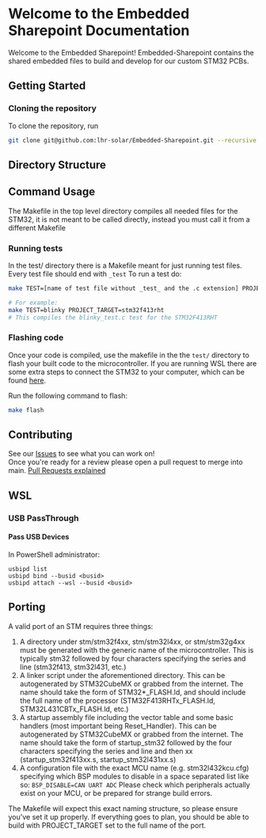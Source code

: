 # Welcome to the Embedded Sharepoint Documentation

Welcome to the Embedded Sharepoint! Embedded-Sharepoint contains the shared embedded files to build and develop for our custom STM32 PCBs.

## Getting Started

### Cloning the repository
To clone the repository, run 
```sh
git clone git@github.com:lhr-solar/Embedded-Sharepoint.git --recursive
```
## Directory Structure

## Command Usage
The Makefile in the top level directory compiles all needed files for the STM32, it is not meant to be called directly, instead you must call it from a different Makefile

### Running tests
In the test/ directory there is a Makefile meant for just running test files. Every test file should end with `_test`  To run a test do:
``` sh
make TEST=[name of test file without _test_ and the .c extension] PROJECT_TARGET=[name of the STM32 you want to compile for]

# For example:
make TEST=blinky PROJECT_TARGET=stm32f413rht
# This compiles the blinky_test.c test for the STM32F413RHT
```

### Flashing code
Once your code is compiled, use the makefile in the the `test/` directory to flash your built code to the microcontroller. If you are running WSL there are some extra steps to connect the STM32 to your computer, which can be found [here](./FlashAndTheBug.md).

Run the following command to flash:
```sh
make flash
```

## Contributing
See our [Issues](https://github.com/lhr-solar/Embedded-Sharepoint/issues) to see what you can work on!  
Once you're ready for a review please open a pull request to merge into main. [Pull Requests explained](https://docs.github.com/en/pull-requests/collaborating-with-pull-requests/proposing-changes-to-your-work-with-pull-requests/creating-a-pull-request) 

## WSL

### USB PassThrough

#### Pass USB Devices

In PowerShell administrator: 

    usbipd list
    usbipd bind --busid <busid>
    usbipd attach --wsl --busid <busid>


## Porting

A valid port of an STM requires three things:

1. A directory under stm/stm32f4xx, stm/stm32l4xx, or stm/stm32g4xx must be generated with the generic name of the microcontroller. This is typically stm32 followed by four characters specifying the series and line (stm32f413, stm32l431, etc.)
2. A linker script under the aforementioned directory. This can be autogenerated by STM32CubeMX or grabbed from the internet. The name should take the form of STM32*_FLASH.ld, and should include the full name of the processor (STM32F413RHTx_FLASH.ld, STM32L431CBTx_FLASH.ld, etc.)
3. A startup assembly file including the vector table and some basic handlers (most important being Reset_Handler). This can be autogenerated by STM32CubeMX or grabbed from the internet. The name should take the form of startup_stm32 followed by the four characters specifying the series and line and then xx (startup_stm32f413xx.s, startup_stm32l431xx.s)
4. A configuration file with the exact MCU name (e.g. stm32l432kcu.cfg) specifying which BSP modules to disable in a space separated list like so:
    `BSP_DISABLE=CAN UART ADC`
    Please check which peripherals actually exist on your MCU, or be prepared for strange build errors.

The Makefile will expect this exact naming structure, so please ensure you've set it up properly. If everything goes to plan, you should be able to build with PROJECT_TARGET set to the full name of the port.
